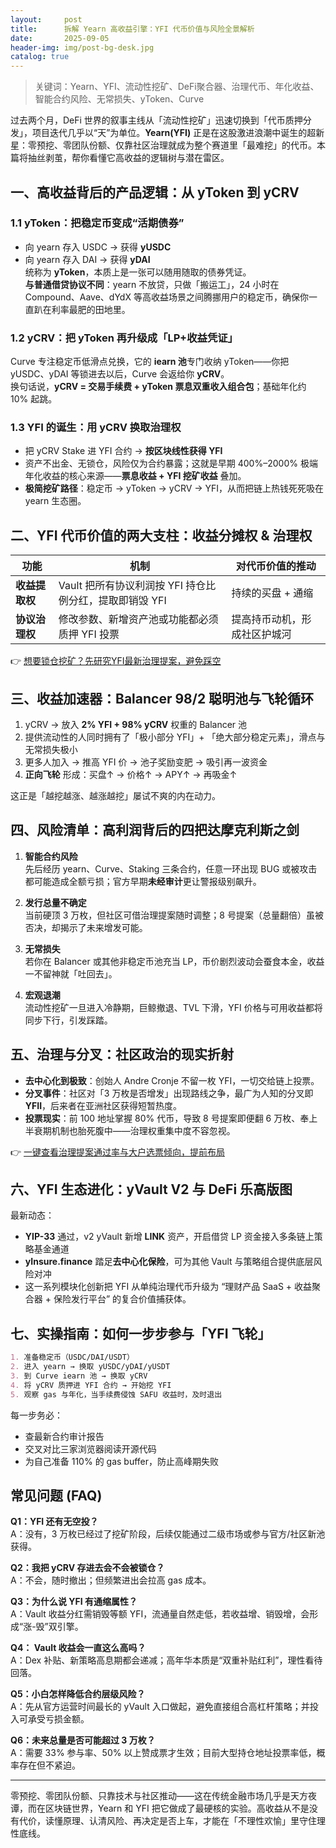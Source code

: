 ```yaml
---
layout:     post
title:      拆解 Yearn 高收益引擎：YFI 代币价值与风险全景解析
date:       2025-09-05
header-img: img/post-bg-desk.jpg
catalog: true
---
```


> 关键词：Yearn、YFI、流动性挖矿、DeFi聚合器、治理代币、年化收益、智能合约风险、无常损失、yToken、Curve

过去两个月，DeFi 世界的叙事主线从「流动性挖矿」迅速切换到「代币质押分发」，项目迭代几乎以“天”为单位。**Yearn(YFI)** 正是在这股激进浪潮中诞生的超新星：零预挖、零团队份额、仅靠社区治理就成为整个赛道里「最难挖」的代币。本篇将抽丝剥茧，帮你看懂它高收益的逻辑树与潜在雷区。

## 一、高收益背后的产品逻辑：从 yToken 到 yCRV

### 1.1 yToken：把稳定币变成“活期债券”
- 向 yearn 存入 USDC → 获得 **yUSDC**  
- 向 yearn 存入 DAI → 获得 **yDAI**  
统称为 **yToken**，本质上是一张可以随用随取的债券凭证。  
**与普通借贷协议不同**：yearn 不放贷，只做「搬运工」，24 小时在 Compound、Aave、dYdX 等高收益场景之间腾挪用户的稳定币，确保你一直趴在利率最肥的田地里。

### 1.2 yCRV：把 yToken 再升级成「LP+收益凭证」
Curve 专注稳定币低滑点兑换，它的 **iearn 池**专门收纳 yToken——你把 yUSDC、yDAI 等锁进去以后，Curve 会返给你 **yCRV**。  
换句话说，**yCRV = 交易手续费 + yToken 票息双重收入组合包**；基础年化约 10% 起跳。

### 1.3 YFI 的诞生：用 yCRV 换取治理权
- 把 yCRV Stake 进 YFI 合约 → **按区块线性获得 YFI**  
- 资产不出金、无锁仓，风险仅为合约暴露；这就是早期 400%–2000% 极端年化收益的核心来源——**票息收益 + YFI 挖矿收益** 叠加。  
- **极简挖矿路径**：稳定币 → yToken → yCRV → YFI，从而把链上热钱死死吸在 yearn 生态圈。

## 二、YFI 代币价值的两大支柱：收益分摊权 & 治理权

| 功能 | 机制 | 对代币价值的推动 |
|---|---|---|
| **收益提取权** | Vault 把所有协议利润按 YFI 持仓比例分红，提取即销毁 YFI | 持续的买盘 + 通缩 |
| **协议治理权** | 修改参数、新增资产池或功能都必须质押 YFI 投票 | 提高持币动机，形成社区护城河 |

 👉 [想要锁仓挖矿？先研究YFI最新治理提案，避免踩空](https://okxdog.com/)

## 三、收益加速器：Balancer 98/2 聪明池与飞轮循环

1. yCRV → 放入 **2% YFI + 98% yCRV** 权重的 Balancer 池  
2. 提供流动性的人同时拥有了「极小部分 YFI」+ 「绝大部分稳定元素」，滑点与无常损失极小  
3. 更多人加入 → 推高 YFI 价 → 池子奖励变肥 → 吸引再一波资金  
4. **正向飞轮** 形成：买盘↑ → 价格↑ → APY↑ → 再吸金↑

这正是「越挖越涨、越涨越挖」屡试不爽的内在动力。  

## 四、风险清单：高利润背后的四把达摩克利斯之剑

1. **智能合约风险**  
   先后经历 yearn、Curve、Staking 三条合约，任意一环出现 BUG 或被攻击都可能造成全额亏损；官方早期**未经审计**更让警报级别飙升。

2. **发行总量不确定**  
   当前硬顶 3 万枚，但社区可借治理提案随时调整；8 号提案（总量翻倍）虽被否决，却揭示了未来增发可能。

3. **无常损失**  
   若你在 Balancer 或其他非稳定币池充当 LP，币价剧烈波动会蚕食本金，收益一不留神就「吐回去」。

4. **宏观退潮**  
   流动性挖矿一旦进入冷静期，巨鲸撤退、TVL 下滑，YFI 价格与可用收益都将同步下行，引发踩踏。

## 五、治理与分叉：社区政治的现实折射

- **去中心化到极致**：创始人 Andre Cronje 不留一枚 YFI，一切交给链上投票。  
- **分叉事件**：社区对「3 万枚是否增发」出现路线之争，最广为人知的分叉即 **YFII**，后来者在亚洲社区获得短暂热度。  
- **投票现实**：前 100 地址掌握 80% 代币，导致 8 号提案即便翻 6 万枚、奉上半衰期机制也胎死腹中——治理权重集中度不容忽视。

 👉 [一键查看治理提案通过率与大户选票倾向，提前布局](https://okxdog.com/)

## 六、YFI 生态进化：yVault V2 与 DeFi 乐高版图

最新动态：
- **YIP-33** 通过，v2 yVault 新增 **LINK** 资产，开启借贷 LP 资金接入多条链上策略基金通道  
- **yInsure.finance** 踏足**去中心化保险**，可为其他 Vault 与策略组合提供底层风险对冲  
- 这一系列模块化创新把 YFI 从单纯治理代币升级为 “理财产品 SaaS + 收益聚合器 + 保险发行平台” 的复合价值捕获体。

## 七、实操指南：如何一步步参与「YFI 飞轮」

```markdown
1. 准备稳定币（USDC/DAI/USDT）
2. 进入 yearn → 换取 yUSDC/yDAI/yUSDT
3. 到 Curve iearn 池 → 换取 yCRV
4. 将 yCRV 质押进 YFI 合约 → 开始挖 YFI
5. 观察 gas 与年化，当手续费侵蚀 SAFU 收益时，及时退出
```

每一步务必：
- 查最新合约审计报告  
- 交叉对比三家浏览器阅读开源代码  
- 为自己准备 110% 的 gas buffer，防止高峰期失败

## 常见问题 (FAQ)

**Q1：YFI 还有无空投？**  
A：没有，3 万枚已经过了挖矿阶段，后续仅能通过二级市场或参与官方/社区新池获得。

**Q2：我把 yCRV 存进去会不会被锁仓？**  
A：不会，随时撤出；但频繁进出会拉高 gas 成本。

**Q3：为什么说 YFI 有通缩属性？**  
A：Vault 收益分红需销毁等额 YFI，流通量自然走低，若收益增、销毁增，会形成“涨-毁”双引擎。

**Q4： Vault 收益会一直这么高吗？**  
A：Dex 补贴、新策略高息期都会递减；高年华本质是“双重补贴红利”，理性看待回落。

**Q5：小白怎样降低合约层级风险？**  
A：先从官方运营时间最长的 yVault 入口做起，避免直接组合高杠杆策略；并投入可承受亏损金额。

**Q6：未来总量是否可能超过 3 万枚？**  
A：需要 33% 参与率、50% 以上赞成票才生效；目前大型持仓地址投票率低，概率存在但不紧迫。

---

零预挖、零团队份额、只靠技术与社区推动——这在传统金融市场几乎是天方夜谭，而在区块链世界，Yearn 和 YFI 把它做成了最硬核的实验。高收益从不是没有代价，读懂原理、认清风险、再决定是否上车，才能在「不理性欢愉」里守住理性底线。